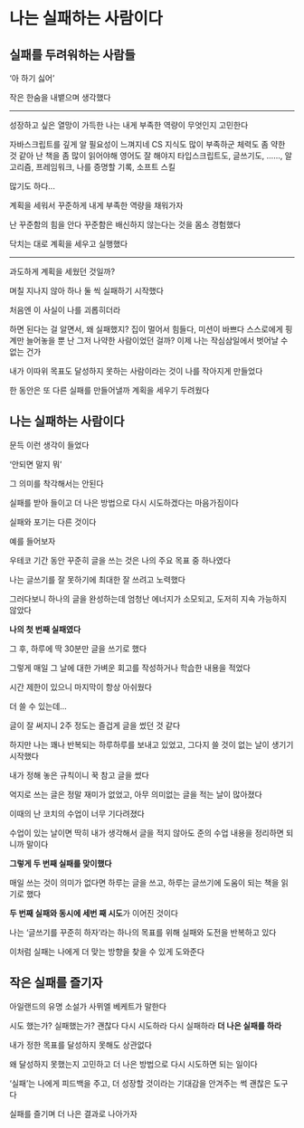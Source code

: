 # 나는 실패하는 사람이다

## 실패를 두려워하는 사람들

‘아 하기 싫어’

작은 한숨을 내뱉으며 생각했다

---

성장하고 싶은 열망이 가득한 나는 내게 부족한 역량이 무엇인지 고민한다

자바스크립트를 깊게 알 필요성이 느껴지네
CS 지식도 많이 부족하군
체력도 좀 약한 것 같아
난 책을 좀 많이 읽어야해
영어도 잘 해야지
타입스크립트도, 글쓰기도, …..., 알고리즘, 프레임워크, 나를 증명할 기록, 소프트 스킬

많기도 하다...

계획을 세워서 꾸준하게 내게 부족한 역량을 채워가자

난 꾸준함의 힘을 안다
꾸준함은 배신하지 않는다는 것을 몸소 경험했다

닥치는 대로 계획을 세우고 실행했다

---

과도하게 계획을 세웠던 것일까?

며칠 지나지 않아 하나 둘 씩 실패하기 시작했다

처음엔 이 사실이 나를 괴롭히더라

하면 된다는 걸 알면서, 왜 실패했지?
집이 멀어서 힘들다, 미션이 바쁘다 스스로에게 핑계만 늘어놓을 뿐 난 그저 나약한 사람이었던 걸까?
이제 나는 작심삼일에서 벗어날 수 없는 건가

내가 이따위 목표도 달성하지 못하는 사람이라는 것이 나를 작아지게 만들었다

한 동안은 또 다른 실패를 만들어낼까 계획을 세우기 두려웠다

## 나는 실패하는 사람이다

문득 이런 생각이 들었다

‘안되면 말지 뭐’

그 의미를 착각해서는 안된다

실패를 받아 들이고 더 나은 방법으로 다시 시도하겠다는 마음가짐이다

실패와 포기는 다른 것이다

예를 들어보자

우테코 기간 동안 꾸준히 글을 쓰는 것은 나의 주요 목표 중 하나였다

나는 글쓰기를 잘 못하기에 최대한 잘 쓰려고 노력했다

그러다보니 하나의 글을 완성하는데 엄청난 에너지가 소모되고, 도저히 지속 가능하지 않았다

**나의 첫 번째 실패였다**

그 후, 하루에 딱 30분만 글을 쓰기로 했다

그렇게 매일 그 날에 대한 가벼운 회고를 작성하거나 학습한 내용을 적었다

시간 제한이 있으니 마지막이 항상 아쉬웠다

더 쓸 수 있는데…

글이 잘 써지니 2주 정도는 즐겁게 글을 썼던 것 같다

하지만 나는 꽤나 반복되는 하루하루를 보내고 있었고, 그다지 쓸 것이 없는 날이 생기기 시작했다

내가 정해 놓은 규칙이니 꾹 참고 글을 썼다

억지로 쓰는 글은 정말 재미가 없었고, 아무 의미없는 글을 적는 날이 많아졌다

이때의 난 코치의 수업이 너무 기다려졌다

수업이 있는 날이면 딱히 내가 생각해서 글을 적지 않아도 준의 수업 내용을 정리하면 되니까 말이다

**그렇게 두 번째 실패를 맞이했다**

매일 쓰는 것이 의미가 없다면 하루는 글을 쓰고, 하루는 글쓰기에 도움이 되는 책을 읽기로 했다

**두 번째 실패와 동시에 세번 째 시도**가 이어진 것이다

나는 ‘글쓰기를 꾸준히 하자’라는 하나의 목표를 위해 실패와 도전을 반복하고 있다

이처럼 실패는 나에게 더 맞는 방향을 찾을 수 있게 도와준다

## 작은 실패를 즐기자

아일랜드의 유명 소설가 사뮈엘 베케트가 말한다

시도 했는가? 실패했는가? 괜찮다
다시 시도하라
다시 실패하라
**더 나은 실패를 하라**

내가 정한 목표를 달성하지 못해도 상관없다

왜 달성하지 못했는지 고민하고 더 나은 방법으로 다시 시도하면 되는 일이다

‘실패’는 나에게 피드백을 주고, 더 성장할 것이라는 기대감을 안겨주는 썩 괜찮은 도구다

실패를 즐기며 더 나은 결과로 나아가자

